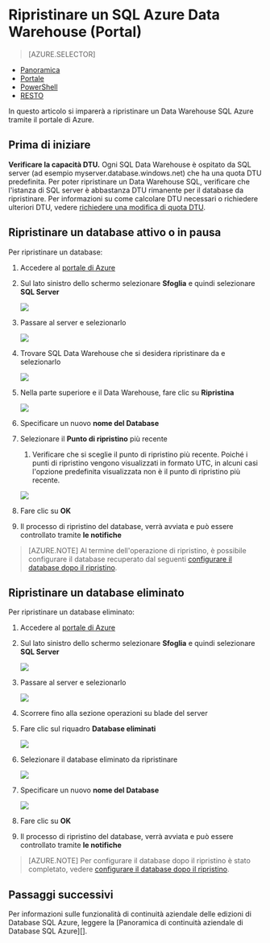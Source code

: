 <properties
   pageTitle="Ripristinare un SQL Azure Data Warehouse (portale) | Microsoft Azure"
   description="Attività portale Azure per ripristinare un Data Warehouse SQL Azure."
   services="sql-data-warehouse"
   documentationCenter="NA"
   authors="Lakshmi1812"
   manager="barbkess"
   editor=""/>

<tags
   ms.service="sql-data-warehouse"
   ms.devlang="NA"
   ms.topic="article"
   ms.tgt_pltfrm="NA"
   ms.workload="data-services"
   ms.date="09/21/2016"
   ms.author="lakshmir;barbkess;sonyama"/>

# <a name="restore-an-azure-sql-data-warehouse-portal"></a>Ripristinare un SQL Azure Data Warehouse (Portal)

> [AZURE.SELECTOR]
- [Panoramica][]
- [Portale][]
- [PowerShell][]
- [RESTO][]

In questo articolo si imparerà a ripristinare un Data Warehouse SQL Azure tramite il portale di Azure.

## <a name="before-you-begin"></a>Prima di iniziare

**Verificare la capacità DTU.** Ogni SQL Data Warehouse è ospitato da SQL server (ad esempio myserver.database.windows.net) che ha una quota DTU predefinita.  Per poter ripristinare un Data Warehouse SQL, verificare che l'istanza di SQL server è abbastanza DTU rimanente per il database da ripristinare. Per informazioni su come calcolare DTU necessari o richiedere ulteriori DTU, vedere [richiedere una modifica di quota DTU][].


## <a name="restore-an-active-or-paused-database"></a>Ripristinare un database attivo o in pausa

Per ripristinare un database:

1. Accedere al [portale di Azure][]
2. Sul lato sinistro dello schermo selezionare **Sfoglia** e quindi selezionare **SQL Server**
    
    ![](./media/sql-data-warehouse-restore-database-portal/01-browse-for-sql-server.png)
    
3. Passare al server e selezionarlo
    
    ![](./media/sql-data-warehouse-restore-database-portal/01-select-server.png)

4. Trovare SQL Data Warehouse che si desidera ripristinare da e selezionarlo
    
    ![](./media/sql-data-warehouse-restore-database-portal/01-select-active-dw.png)
5. Nella parte superiore e il Data Warehouse, fare clic su **Ripristina**
    
    ![](./media/sql-data-warehouse-restore-database-portal/01-select-restore-from-active.png)

6. Specificare un nuovo **nome del Database**
7. Selezionare il **Punto di ripristino** più recente
    1. Verificare che si sceglie il punto di ripristino più recente.  Poiché i punti di ripristino vengono visualizzati in formato UTC, in alcuni casi l'opzione predefinita visualizzata non è il punto di ripristino più recente.
    
    ![](./media/sql-data-warehouse-restore-database-portal/01-restore-blade-from-active.png)

8. Fare clic su **OK**
9. Il processo di ripristino del database, verrà avviata e può essere controllato tramite **le notifiche**

>[AZURE.NOTE] Al termine dell'operazione di ripristino, è possibile configurare il database recuperato dal seguenti [configurare il database dopo il ripristino][].


## <a name="restore-a-deleted-database"></a>Ripristinare un database eliminato

Per ripristinare un database eliminato:

1. Accedere al [portale di Azure][]
2. Sul lato sinistro dello schermo selezionare **Sfoglia** e quindi selezionare **SQL Server**
    
    ![](./media/sql-data-warehouse-restore-database-portal/01-browse-for-sql-server.png)

3. Passare al server e selezionarlo
    
    ![](./media/sql-data-warehouse-restore-database-portal/02-select-server.png)

4. Scorrere fino alla sezione operazioni su blade del server
5. Fare clic sul riquadro **Database eliminati**
    
    ![](./media/sql-data-warehouse-restore-database-portal/02-select-deleted-dws.png)

6. Selezionare il database eliminato da ripristinare
    
    ![](./media/sql-data-warehouse-restore-database-portal/02-select-deleted-dw.png)

7. Specificare un nuovo **nome del Database**
    
    ![](./media/sql-data-warehouse-restore-database-portal/02-restore-blade-from-deleted.png)
    
8. Fare clic su **OK**
9. Il processo di ripristino del database, verrà avviata e può essere controllato tramite **le notifiche**

>[AZURE.NOTE] Per configurare il database dopo il ripristino è stato completato, vedere [configurare il database dopo il ripristino][]. 

## <a name="next-steps"></a>Passaggi successivi
Per informazioni sulle funzionalità di continuità aziendale delle edizioni di Database SQL Azure, leggere la [Panoramica di continuità aziendale di Database SQL Azure][].

<!--Image references-->

<!--Article references-->
[Panoramica di continuità aziendale Database SQL Azure]: ./sql-database-business-continuity.md
[Panoramica]: ./sql-data-warehouse-restore-database-overview.md
[Portale]: ./sql-data-warehouse-restore-database-portal.md
[PowerShell]: ./sql-data-warehouse-restore-database-powershell.md
[RESTO]: ./sql-data-warehouse-restore-database-rest-api.md
[Configurare il database dopo il ripristino]: ./sql-database-disaster-recovery.md#configure-your-database-after-recovery
[Richiedere una modifica di quota DTU]: ./sql-data-warehouse-get-started-create-support-ticket.md#request-quota-change

<!--MSDN references-->

<!--Blog references-->

<!--Other Web references-->
[Portale di Azure]: https://portal.azure.com/

